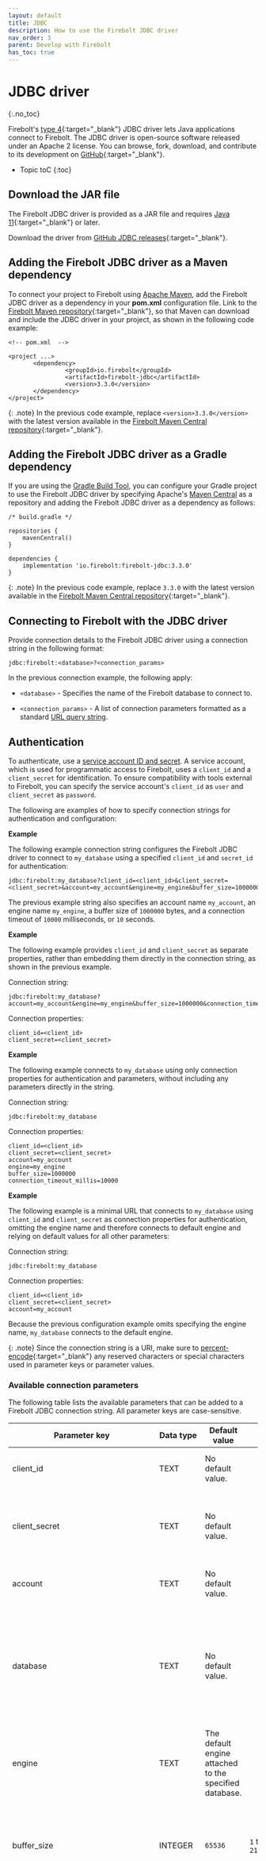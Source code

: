 ```yaml
---
layout: default
title: JDBC
description: How to use the Firebolt JDBC driver
nav_order: 3
parent: Develop with Firebolt
has_toc: true
---
```


# JDBC driver
{:.no_toc}

Firebolt's [type 4](https://en.wikipedia.org/wiki/JDBC_driver#Type_4_driver_%E2%80%93_Database-Protocol_driver/Thin_Driver(Pure_Java_driver)){:target="_blank"} JDBC driver lets Java applications connect to Firebolt. The JDBC driver is open-source software released under an Apache 2 license. You can browse, fork, download, and contribute to its development on [GitHub](https://github.com/firebolt-db/jdbc){:target="_blank"}.

* Topic toC
{:toc}

## Download the JAR file

The Firebolt JDBC driver is provided as a JAR file and requires [Java 11](https://java.com/en/download/manual.jsp){:target="_blank"} or later. 

Download the driver from [GitHub JDBC releases](https://github.com/firebolt-db/jdbc/releases){:target="_blank"}.

## Adding the Firebolt JDBC driver as a Maven dependency

To connect your project to Firebolt using [Apache Maven](https://maven.apache.org/), add the Firebolt JDBC driver as a dependency in your **pom.xml** configuration file. Link to the [Firebolt Maven repository](https://central.sonatype.com/artifact/io.firebolt/firebolt-jdbc){:target="_blank"}, so that Maven can download and include the JDBC driver in your project, as shown in the following code example:

    <!-- pom.xml  -->
    
    <project ...>
           <dependency>
                	<groupId>io.firebolt</groupId>
                	<artifactId>firebolt-jdbc</artifactId>
                	<version>3.3.0</version>
           </dependency>
    </project>

{: .note}
  In the previous code example, replace `<version>3.3.0</version>` with the latest version available in the [Firebolt Maven Central repository](https://central.sonatype.com/artifact/io.firebolt/firebolt-jdbc){:target="_blank"}.

## Adding the Firebolt JDBC driver as a Gradle dependency

If you are using the [Gradle Build Tool](https://gradle.org/), you can configure your Gradle project to use the Firebolt JDBC driver by specifying Apache's [Maven Central](https://maven.apache.org/repository/index.html) as a repository and adding the Firebolt JDBC driver as a dependency as follows:
  

    /* build.gradle */
    
    repositories {
        mavenCentral()
    }
    
    dependencies {
        implementation 'io.firebolt:firebolt-jdbc:3.3.0'
    }

{: .note}
  In the previous code example, replace `3.3.0` with the latest version available in the [Firebolt Maven Central repository](https://central.sonatype.com/artifact/io.firebolt/firebolt-jdbc){:target="_blank"}.

## Connecting to Firebolt with the JDBC driver

Provide connection details to the Firebolt JDBC driver using a connection string in the following format:

    jdbc:firebolt:<database>?<connection_params>

In the previous connection example, the following apply:

* `<database>` - Specifies the name of the Firebolt database to connect to.

* `<connection_params>` - A list of connection parameters formatted as a standard [URL query string](https://en.wikipedia.org/wiki/Query_string#Structure).

## Authentication

To authenticate, use a [service account ID and secret](../managing-your-organization/service-accounts.md).
A service account, which is used for programmatic access to Firebolt, uses a `client_id` and a `client_secret` for identification.
To ensure compatibility with tools external to Firebolt, you can specify the service account's `client_id` as `user` and `client_secret` as `password`.  

The following are examples of how to specify connection strings for authentication and configuration:

**Example**

The following example connection string configures the Firebolt JDBC driver to connect to `my_database` using a specified `client_id` and `secret_id` for authentication:

  ```
  jdbc:firebolt:my_database?client_id=<client_id>&client_secret=<client_secret>&account=my_account&engine=my_engine&buffer_size=1000000&connection_timeout_millis=10000
  ```

The previous example string also specifies an account name `my_account`, an engine name `my_engine`, a buffer size of `1000000` bytes, and a connection timeout of `10000` milliseconds, or `10` seconds.

**Example**

The following example provides `client_id` and `client_secret` as separate properties, rather than embedding them directly in the connection string, as shown in the previous example.

Connection string:

  ```
  jdbc:firebolt:my_database?account=my_account&engine=my_engine&buffer_size=1000000&connection_timeout_millis=10000`
  ```

Connection properties:
  ```
  client_id=<client_id>
  client_secret=<client_secret>
  ```

**Example**
 
 The following example connects to `my_database` using only connection properties for authentication and parameters, without including any parameters directly in the string.

Connection string:

  ```
  jdbc:firebolt:my_database
  ```
  
Connection properties:
  ```
  client_id=<client_id>
  client_secret=<client_secret>
  account=my_account
  engine=my_engine
  buffer_size=1000000
  connection_timeout_millis=10000
  ```

**Example**

The following example is a minimal URL that connects to `my_database` using `client_id` and `client_secret` as connection properties for authentication, omitting the engine name and therefore connects to default engine and relying on default values for all other parameters:

Connection string:

  ```
  jdbc:firebolt:my_database
  ```
  
Connection properties:
  ```
  client_id=<client_id>
  client_secret=<client_secret>
  account=my_account
  ```

  Because the previous configuration example omits specifying the engine name, `my_database` connects to the default engine.

  {: .note}
  Since the connection string is a URI, make sure to [percent-encode](https://en.wikipedia.org/wiki/Percent-encoding){:target="_blank"} any reserved characters or special characters used in parameter keys or parameter values.

### Available connection parameters

The following table lists the available parameters that can be added to a Firebolt JDBC connection string. All parameter keys are case-sensitive.

| Parameter key                        | Data type | Default value                              | Range           | Description                                                                                                                                                                                                           |
|--------------------------------------|-----------|--------------------------------------------|-----------------|-----------------------------------------------------------------------------------------------------------------------------------------------------------------------------------------------------------------------|
| client_id                            | TEXT      | No default value.                           |                 | (**Required**) The Firebolt service account ID.                                                                                                                                                                        |
| client_secret                        | TEXT      | No default value.                           |                 | (**Required**) The secret generated for the Firebolt service account.                                                                                                                                                  |
| account                              | TEXT      | No default value.                           |                 | (**Required**) Your Firebolt account name.                                                                                                                                                                              |
| database                             | TEXT      | No default value.                           |                 | The name of the database to connect to. Takes precedence over the database name provided as a path parameter.                                                                                                         |
| engine                               | TEXT      | The default engine attached to the specified database. |                 | The name of the engine to connect to.                                                                                                                                                                                 |
| buffer_size                          | INTEGER   | `65536`                                      | `1` to `2147483647` | The buffer size, in bytes, that the driver uses to read the responses from the Firebolt API.                                                                                                                                   |
| connection_timeout_millis            | INTEGER   | `60000`                                      | `0` to `2147483647` | The wait time in milliseconds before a connection to the server is considered failed. A timeout value of zero means that the connection will wait indefinitely.                  |
| max_connections_total                | INTEGER   | `300`                                        | `1` to `2147483647` | The maximum total number of connections.                                                                                                                                                                              |
| socket_timeout_millis                | INTEGER   | `0`                                          | `0` to `2147483647` | The socket timeout, in milliseconds, which specifies the maximum wait time for data, defining the longest allowed inactivity between consecutive data packets. A value of zero means that there is no timeout limit. |
| connection_keep_alive_timeout_millis | INTEGER   | `300000`                                     | `1` to `2147483647` | Defines the duration to keep a server connection open in the connection pool before it is closed.                                                                                                               |
| ssl_mode                             | TEXT      | `strict`                                     | `strict` or `none`  | When set to `strict`, the SSL or TLS certificate is validated for accuracy and authenticity. If set to `none`, certificate verification is omitted.                                                                                        |
| ssl_certificate_path                 | TEXT      | No default value.                           |                 | The absolute file path for the SSL root certificate.                                                                                                                                                                  |
| validate_on_system_engine            | BOOLEAN   | `FALSE`                                      | `TRUE` or `FALSE`   | When set to `TRUE`, the connection is always validated against a system engine, even if it's connected to a regular engine. For more information, see [Connection validation](#connection-validation).                     |


### System settings as connection parameters

In addition to the parameters specified in the previous table, any [system setting](../../Reference/system-settings.md){:target="_blank"} can be passed as a connection string parameter. For example, to set a custom time zone, use the following format:
    
    jdbc:firebolt:my_database?time_zone=UTC&<other_connection_params>
    
## Applying system settings using SET

In addition to passing system settings as connection string parameters, any [system setting](../../Reference/system-settings.md){:target="_blank"} can be passed using the SQL `SET` command. Multiple `SET` statements can be run consecutively, separated by semicolons, as shown below:

    SET time_zone = 'UTC';
    SET standard_conforming_strings = false;

## Connection validation

The Firebolt JDBC driver validates the connection by sending a `SELECT 1` query to the system engine. If this query fails, the driver throws an exception. You can use the `validate_on_system_engine` parameter to customize validation. When it is set to `true`, the validation query is sent to the system engine, even if the connection is established with a regular engine. This feature can be useful if you want to stop the regular engine but still need to validate the connection.

The following example configures the Firebolt JDBC driver to connect to `my_database` and validate the connection using the system engine with additional connection parameters specified in `other_connection_parameters`:

    jdbc:firebolt:my_database?validate_on_system_engine=true&<other_connection_params>

## Full reference documentation

The complete documentation for classes and methods in the Firebolt JDBC driver is available in the [Firebolt JDBC API reference guide](https://old.docs.firebolt.io/jdbc/javadoc/).
